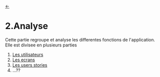 <link rel="stylesheet" href="style.css"/>

[<p><span class="icon-big">&#8592;</span>](./0-table-des-matieres.md)
# 2.Analyse

Cette partie regroupe et analyse les differentes fonctions de l'application.
Elle est divisee en plusieurs parties

1. [Les utilisateurs](./2-1-utilisateurs.md)
2. [Les ecrans](./2-2-ecrans.md)
3. [Les users stories](./2-3-users-stories.md)
4. ...??
